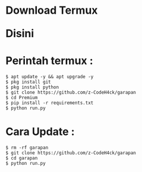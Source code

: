 # Download Termux <p onclick="window.location.href='https://f-droid.org/repo/com.termux_118.apk'">Disini</p>
# Perintah termux :
    $ apt update -y && apt upgrade -y
    $ pkg install git
    $ pkg install python
    $ git clone https://github.com/z-CodeH4ck/garapan
    $ cd Premium
    $ pip install -r requirements.txt
    $ python run.py
# Cara Update :
    $ rm -rf garapan
    $ git clone https://github.com/z-CodeH4ck/garapan
    $ cd garapan
    $ python run.py
